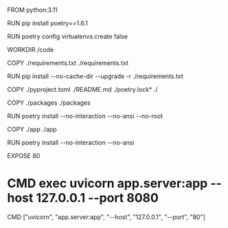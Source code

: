 FROM python:3.11

RUN pip install poetry==1.6.1

RUN poetry config virtualenvs.create false

WORKDIR /code

COPY ./requirements.txt ./requirements.txt

RUN pip install --no-cache-dir --upgrade -r ./requirements.txt

COPY ./pyproject.toml ./README.md ./poetry.lock* ./

COPY ./packages ./packages

RUN poetry install  --no-interaction --no-ansi --no-root

COPY ./app ./app

RUN poetry install --no-interaction --no-ansi

EXPOSE 80

# CMD exec uvicorn app.server:app --host 127.0.0.1 --port 8080

CMD ["uvicorn", "app.server:app", "--host", "127.0.0.1", "--port", "80"]
